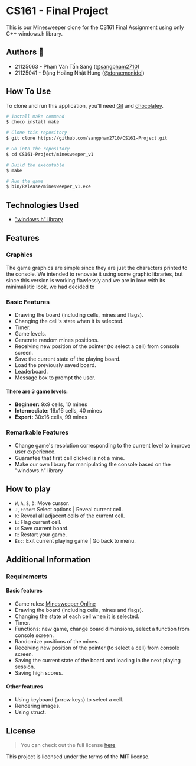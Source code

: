 # CS161 - Final Project

This is our Minesweeper clone for the CS161 Final Assignment using only C++ windows.h library.

## Authors :wave:

- 21125063 - Phạm Văn Tấn Sang ([@sangpham2710](https://github.com/sangpham2710))
- 21125041 - Đặng Hoàng Nhật Hưng ([@doraemonidol](https://github.com/doraemonidol))

## How To Use

To clone and run this application, you'll need [Git](https://git-scm.com) and [chocolatey](https://chocolatey.org).

```bash
# Install make command
$ choco install make

# Clone this repository
$ git clone https://github.com/sangpham2710/CS161-Project.git

# Go into the repository
$ cd CS161-Project/minesweeper_v1

# Build the executable
$ make

# Run the game
$ bin/Release/minesweeper_v1.exe
```

## Technologies Used

- ["windows.h" library](https://en.wikipedia.org/wiki/Windows.h)

## Features

### Graphics

The game graphics are simple since they are just the characters printed to the console. We intended to renovate it using some graphic libraries, but since this version is working flawlessly and we are in love with its minimalistic look, we had decided to

### Basic Features

- Drawing the board (including cells, mines and flags).
- Changing the cell's state when it is selected.
- Timer.
- Game levels.
- Generate random mines positions.
- Receiving new position of the pointer (to select a cell) from console screen.
- Save the current state of the playing board.
- Load the previously saved board.
- Leaderboard.
- Message box to prompt the user.

#### There are 3 game levels:

- **Beginner:** 9x9 cells, 10 mines
- **Intermediate:** 16x16 cells, 40 mines
- **Expert:** 30x16 cells, 99 mines

### Remarkable Features

- Change game's resolution corresponding to the current level to improve user experience.
- Guarantee that first cell clicked is not a mine.
- Make our own library for manipulating the console based on the "windows.h" library

## How to play

- `W`, `A`, `S`, `D`: Move cursor.
- `J`, `Enter`: Select options | Reveal current cell.
- `K`: Reveal all adjacent cells of the current cell.
- `L`: Flag current cell.
- `O`: Save current board.
- `R`: Restart your game.
- `Esc`: Exit current playing game | Go back to menu.

## Additional Information

### Requirements

#### Basic features

- Game rules: [Minesweeper Online](https://minesweeper.online/)
- Drawing the board (including cells, mines and flags).
- Changing the state of each cell when it is selected.
- Timer.
- Functions: new game, change board dimensions, select a function from console screen.
- Randomize positions of the mines.
- Receiving new position of the pointer (to select a cell) from console screen.
- Saving the current state of the board and loading in the next playing session.
- Saving high scores.

#### Other features

- Using keyboard (arrow keys) to select a cell.
- Rendering images.
- Using struct.

## License

> You can check out the full license [here](https://github.com/sangpham2710/CS161-Project/blob/main/LICENSE)

This project is licensed under the terms of the **MIT** license.
